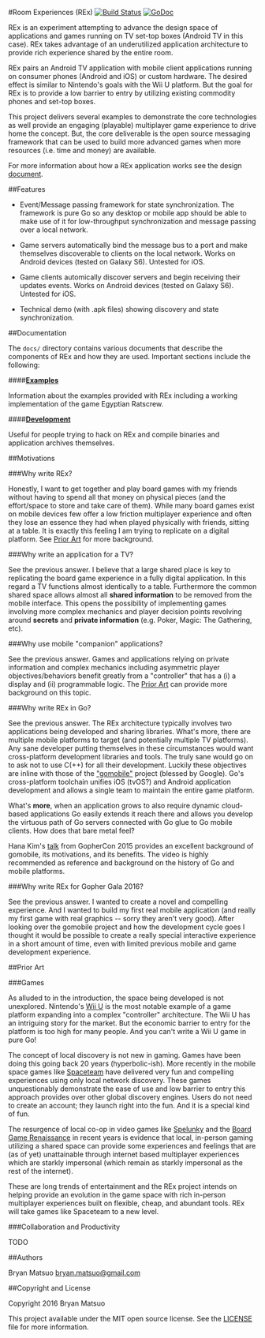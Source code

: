 #Room Experiences (REx) [![Build Status](https://travis-ci.org/gophergala2016/rex.svg?branch=master)](https://travis-ci.org/gophergala2016/rex) [![GoDoc](https://godoc.org/github.com/gophergala2016/rex/room?status.svg)](https://godoc.org/github.com/gophergala2016/rex/room)

REx is an experiment attempting to advance the design space of applications and
games running on TV set-top boxes (Android TV in this case).  REx takes
advantage of an underutilized application architecture to provide rich
experience shared by the entire room.

REx pairs an Android TV application with mobile client applications running on
consumer phones (Android and iOS) or custom hardware.  The desired effect is
similar to Nintendo's goals with the Wii U platform.  But the goal for REx is
to provide a low barrier to entry by utilizing existing commodity phones and
set-top boxes.

This project delivers several examples to demonstrate the core technologies as
well provide an engaging (playable) multiplayer game experience to drive home
the concept.  But, the core deliverable is the open source messaging framework
that can be used to build more advanced games when more resources (i.e. time
and money) are available.

For more information about how a REx application works see the design
[document](docs/design.md).

##Features

- Event/Message passing framework for state synchronization.  The framework is
  pure Go so any desktop or mobile app should be able to make use of it for
  low-throughput synchronization and message passing over a local network.

- Game servers automatically bind the message bus to a port and make themselves
  discoverable to clients on the local network.  Works on Android devices
  (tested on Galaxy S6).  Untested for iOS.

- Game clients automically discover servers and begin receiving their updates
  events.  Works on Android devices (tested on Galaxy S6).  Untested for iOS.

- Technical demo (with .apk files) showing discovery and state synchronization.

##Documentation

The `docs/` directory contains various documents that describe the components
of REx and how they are used.  Important sections include the following:

####**[Examples](docs/examples.md)**

Information about the examples provided with REx including a working
implementation of the game Egyptian Ratscrew.

####**[Development](docs/development.md)**

Useful for people trying to hack on REx and compile binaries and application
archives themselves.

##Motivations

###Why write REx?

Honestly, I want to get together and play board games with my friends without
having to spend all that money on physical pieces (and the effort/space to
store and take care of them).  While many board games exist on mobile devices
few offer a low friction multiplayer experience and often they lose an essence
they had when played physically with friends, sitting at a table.  It is
exactly this feeling I am trying to replicate on a digital platform.  See
[Prior Art](#prior-art) for more background.

###Why write an application for a TV?

See the previous answer.  I believe that a large shared place is key to
replicating the board game experience in a fully digital application.  In this
regard a TV functions almost identically to a table.  Furthermore the common
shared space allows almost all **shared information** to be removed from the
mobile interface.  This opens the possibility of implementing games involving
more complex mechanics and player decision points revolving around **secrets**
and **private information** (e.g. Poker, Magic: The Gathering, etc).

###Why use mobile "companion" applications?

See the previous answer.  Games and applications relying on private information
and complex mechanics including asymmetric player objectives/behaviors benefit
greatly from a "controller" that has a (i) a display and (ii) programmable
logic.  The [Prior Art](#prior-art) can provide more background on this topic.

###Why write REx in Go?

See the previous answer.  The REx architecture typically involves two
applications being developed and sharing libraries.  What's more, there are
multiple mobile platforms to target (and potentially multiple TV platforms).
Any sane developer putting themselves in these circumstances would want
cross-platform development libraries and tools.  The truly sane would go on to
ask not to use C(++) for all their development. Luckily these objectives are
inline with those of the ["gomobile"](https://github.com/golang/mobile) project
(blessed by Google).  Go's cross-platform toolchain unifies iOS (tvOS?) and
Android application development and allows a single team to maintain the entire
game platform.

What's **more**, when an application grows to also require dynamic cloud-based
applications Go easily extends it reach there and allows you develop the
virtuous path of Go servers connected with Go glue to Go mobile clients.  How
does that bare metal feel?

Hana Kim's [talk](https://www.youtube.com/watch?v=sQ6-HyPxHKg) from GopherCon
2015 provides an excellent background of gomobile, its motivations, and its
benefits.  The video is highly recommended as reference and background on the
history of Go and mobile platforms.

###Why write REx for Gopher Gala 2016?

See the previous answer.  I wanted to create a novel and compelling experience.
And I wanted to build my first real mobile application (and really my first
game with real graphics -- sorry they aren't very good).  After looking over
the gomobile project and how the development cycle goes I thought it would be
possible to create a really special interactive experience in a short amount of
time, even with limited previous mobile and game development experience.

##Prior Art

###Games

As alluded to in the introduction, the space being developed is not unexplored.
Nintendo's [Wii U](http://www.nintendo.com/wiiu) is the most notable example of
a game platform expanding into a complex "controller" architecture.  The Wii U
has an intriguing story for the market.  But the economic barrier to entry for
the platform is too high for many people.  And you can't write a Wii U game in
pure Go!

The concept of local discovery is not new in gaming.  Games have been doing
this going back 20 years (hyperbolic-ish).  More recently in the mobile space
games like [Spaceteam](http://www.sleepingbeastgames.com/spaceteam/) have
delivered very fun and compelling experiences using only local network
discovery.  These games unquestionably demonstrate the ease of use and low
barrier to entry this approach provides over other global discovery engines.
Users do not need to create an account; they launch right into the fun.  And it
is a special kind of fun.

The resurgence of local co-op in video games like
[Spelunky](http://www.spelunkyworld.com/) and the [Board Game
Renaissance](http://www.theguardian.com/technology/2014/nov/25/board-games-internet-playstation-xbox)
in recent years is evidence that local, in-person gaming utilizing a shared
space can provide some experiences and feelings that are (as of yet)
unattainable through internet based multiplayer experiences which are starkly
impersonal (which remain as starkly impersonal as the rest of the internet).

These are long trends of entertainment and the REx project intends on helping
provide an evolution in the game space with rich in-person multiplayer
experiences built on flexible, cheap, and abundant tools.  REx will take games
like Spaceteam to a new level.

###Collaboration and Productivity

TODO

##Authors

Bryan Matsuo <bryan.matsuo@gmail.com>

##Copyright and License

Copyright 2016 Bryan Matsuo

This project available under the MIT open source license.  See the
[LICENSE](LICENSE) file for more information.
